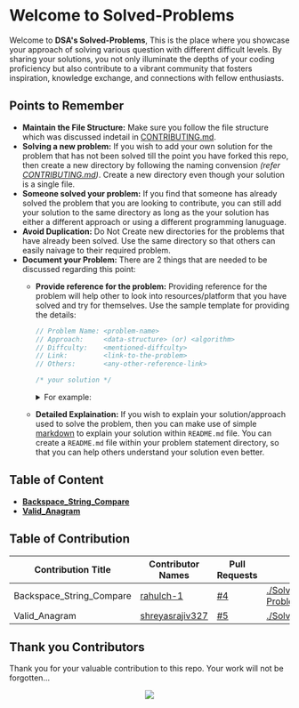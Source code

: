 # Welcome to Solved-Problems

Welcome to **DSA's Solved-Problems**, This is the place where you showcase your approach of solving various question with different difficult levels. By sharing your solutions, you not only illuminate the depths of your coding proficiency but also contribute to a vibrant community that fosters inspiration, knowledge exchange, and connections with fellow enthusiasts.

## Points to Remember

- **Maintain the File Structure:** Make sure you follow the file structure which was discussed indetail in [CONTRIBUTING.md](CONTRIBUTING.md "goto CONTRIBUTING.md").
- **Solving a new problem:** If you wish to add your own solution for the problem that has not been solved till the point you have forked this repo, then create a new directory by following the naming convension *(refer [CONTRIBUTING.md](CONTRIBUTING.md "goto CONTRIBUTING.md"))*. Create a new directory even though your solution is a single file.
- **Someone solved your problem:** If you find that someone has already solved the problem that you are looking to contribute, you can still add your solution to the same directory as long as the your solution has either a different approach or using a different programming lanuguage.
- **Avoid Duplication:** Do Not Create new directories for the problems that have already been solved. Use the same directory so that others can easily naivage to their required problem.
- **Document your Problem:** There are 2 things that are needed to be discussed regarding this point:
  - **Provide reference for the problem:** Providing reference for the problem will help other to look into resources/platform that you have solved and try for themselves. Use the sample template for providing the details:
    ```java
	// Problem Name: <problem-name>
	// Approach:     <data-structure> (or) <algorithm>
	// Diffculty:    <mentioned-diffculty>
	// Link:         <link-to-the-problem>
	// Others:       <any-other-reference-link>

	/* your solution */
	```

	<details>
    <summary>For example:</summary>
    <div>

    ```java
    // Problem Name: Longest Consecutive Sequence
    // Approach:     Hash Map
    // Diffculty:    Medium
    // Link:         https://leetcode.com/problems/longest-consecutive-sequence
	// Others:       https://www.geeksforgeeks.org/java-util-hashmap-in-java-with-examples/

    /* your solution */
    ```

    </div>
    </details>

  - **Detailed Explaination:** If you wish to explain your solution/approach used to solve the problem, then you can make use of simple [markdown](https://docs.github.com/en/get-started/writing-on-github/getting-started-with-writing-and-formatting-on-github/basic-writing-and-formatting-syntax "visit official GitHub Markdown Docs") to explain your solution within `README.md` file. You can create a `README.md` file within your problem statement directory, so that you can help others understand your solution even better.

## Table of Content

<!-- TABLE OF CONTENT BEGINS -->
- [__Backspace_String_Compare__](Backspace_String_Compare "goto Backspace_String_Compare")
- [__Valid_Anagram__](Valid_Anagram "goto Valid_Anagram")
<!-- TABLE OF CONTENT ENDS -->

## Table of Contribution

<!-- TABLE OF CONTRIBUTORS BEGINS -->
| Contribution Title | Contributor Names | Pull Requests | Demo |
| --- | --- | --- | --- |
| Backspace_String_Compare | [rahulch-1](https://github.com/rahulch-1 "goto rahulch-1 profile") | [#4](https://github.com/Grow-with-Open-Source/DSA/pull/4 "visit pr \#4") | [./Solved-Problems/Backspace_String_Compare/](Solved-Problems/Backspace_String_Compare "view the result of Backspace_String_Compare") |
| Valid_Anagram | [shreyasrajiv327](https://github.com/shreyasrajiv327 "goto shreyasrajiv327 profile") | [#5](https://github.com/Grow-with-Open-Source/DSA/pull/5 "visit pr \#5") | [./Solved-Problems/Valid_Anagram/](Solved-Problems/Valid_Anagram "view the result of Valid_Anagram") |
<!-- TABLE OF CONTRIBUTORS ENDS -->

## Thank you Contributors

Thank you for your valuable contribution to this repo. Your work will not be forgotten...

<div align="center">
  <a href = "https://github.com/Grow-with-Open-Source/DSA/graphs/contributors">
    <img src = "https://contrib.rocks/image?repo=Grow-with-Open-Source/DSA"/>
  </a>
</div>